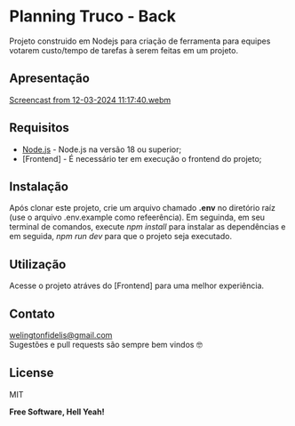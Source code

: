 # Planning Truco - Back
Projeto construido em Nodejs para criação de ferramenta para equipes votarem custo/tempo de tarefas à serem feitas em um projeto.

## Apresentação
[Screencast from 12-03-2024 11:17:40.webm](https://github.com/welingtonfidelis/planning-truco-front/assets/26190703/0c7da326-ec45-42b8-bdc5-c108c9a1d18b)

## Requisitos
- [Node.js] - Node.js na versão 18 ou superior;
- [Frontend] - É necessário ter em execução o frontend do projeto;

## Instalação
Após clonar este projeto, crie um arquivo chamado **.env** no diretório raíz (use o arquivo .env.example como refeerência). Em seguinda, em seu terminal de comandos, execute *npm install* para instalar as dependências e em seguida, *npm run dev* para que o projeto seja executado.

## Utilização
Acesse o projeto atráves do [Frontend] para uma melhor experiência.

## Contato
welingtonfidelis@gmail.com
<br>
Sugestões e pull requests são sempre bem vindos 🤓 

License
----

MIT

**Free Software, Hell Yeah!**

[Node.js]: <https://nodejs.org/en/>
[Backend]: <https://github.com/welingtonfidelis/planning-truco-front>

